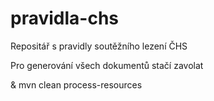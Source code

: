 # pravidla-chs
Repositář s pravidly soutěžního lezení ČHS

Pro generování všech dokumentů stačí zavolat 

 & mvn clean process-resources
